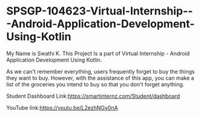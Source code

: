 # SPSGP-104623-Virtual-Internship---Android-Application-Development-Using-Kotlin



My Name is Swathi K. This Project Is a part of Virtual Internship - Android Application Development Using Kotlin.

As we can't remember everything, users frequently forget to buy the things they want to buy. However, with the assistance of this app, you can make a list of the groceries you intend to buy so that you don't forget anything.

Student Dashboard Link:https://smartinternz.com/Student/dashboard

YouTube link:https://youtu.be/L2ezhNGv0nA
